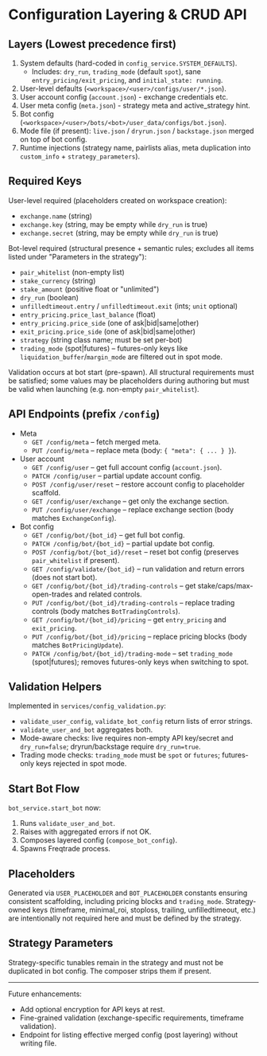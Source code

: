 # Configuration Layering & CRUD API

## Layers (Lowest precedence first)
1. System defaults (hard-coded in `config_service.SYSTEM_DEFAULTS`).
	- Includes: `dry_run`, `trading_mode` (default `spot`), sane `entry_pricing/exit_pricing`, and `initial_state: running`.
2. User-level defaults (`<workspace>/<user>/configs/user/*.json`).
3. User account config (`account.json`) - exchange credentials etc.
4. User meta config (`meta.json`) - strategy meta and active_strategy hint.
5. Bot config (`<workspace>/<user>/bots/<bot>/user_data/configs/bot.json`).
6. Mode file (if present): `live.json` / `dryrun.json` / `backstage.json` merged on top of bot config.
7. Runtime injections (strategy name, pairlists alias, meta duplication into `custom_info` + `strategy_parameters`).

## Required Keys

User-level required (placeholders created on workspace creation):
- `exchange.name` (string)
- `exchange.key` (string, may be empty while `dry_run` is true)
- `exchange.secret` (string, may be empty while `dry_run` is true)

Bot-level required (structural presence + semantic rules; excludes all items listed under "Parameters in the strategy"):
- `pair_whitelist` (non-empty list)
- `stake_currency` (string)
- `stake_amount` (positive float or "unlimited")
- `dry_run` (boolean)
- `unfilledtimeout.entry` / `unfilledtimeout.exit` (ints; `unit` optional)
- `entry_pricing.price_last_balance` (float)
- `entry_pricing.price_side` (one of ask|bid|same|other)
- `exit_pricing.price_side` (one of ask|bid|same|other)
- `strategy` (string class name; must be set per-bot)
 - `trading_mode` (spot|futures) – futures-only keys like `liquidation_buffer`/`margin_mode` are filtered out in spot mode.

Validation occurs at bot start (pre-spawn). All structural requirements must be satisfied; some values may be placeholders during authoring but must be valid when launching (e.g. non-empty `pair_whitelist`).

## API Endpoints (prefix `/config`)
- Meta
	- `GET /config/meta` – fetch merged meta.
	- `PUT /config/meta` – replace meta (body: `{ "meta": { ... } }`).
- User account
	- `GET /config/user` – get full account config (`account.json`).
	- `PATCH /config/user` – partial update account config.
	- `POST /config/user/reset` – restore account config to placeholder scaffold.
	- `GET /config/user/exchange` – get only the exchange section.
	- `PUT /config/user/exchange` – replace exchange section (body matches `ExchangeConfig`).
- Bot config
	- `GET /config/bot/{bot_id}` – get full bot config.
	- `PATCH /config/bot/{bot_id}` – partial update bot config.
	- `POST /config/bot/{bot_id}/reset` – reset bot config (preserves `pair_whitelist` if present).
	- `GET /config/validate/{bot_id}` – run validation and return errors (does not start bot).
	- `GET /config/bot/{bot_id}/trading-controls` – get stake/caps/max-open-trades and related controls.
	- `PUT /config/bot/{bot_id}/trading-controls` – replace trading controls (body matches `BotTradingControls`).
	- `GET /config/bot/{bot_id}/pricing` – get `entry_pricing` and `exit_pricing`.
	- `PUT /config/bot/{bot_id}/pricing` – replace pricing blocks (body matches `BotPricingUpdate`).
	- `PATCH /config/bot/{bot_id}/trading-mode` – set `trading_mode` (spot|futures); removes futures-only keys when switching to spot.

## Validation Helpers
Implemented in `services/config_validation.py`:
- `validate_user_config`, `validate_bot_config` return lists of error strings.
- `validate_user_and_bot` aggregates both.
 - Mode-aware checks: live requires non-empty API key/secret and `dry_run=false`; dryrun/backstage require `dry_run=true`.
 - Trading mode checks: `trading_mode` must be `spot` or `futures`; futures-only keys rejected in spot mode.

## Start Bot Flow
`bot_service.start_bot` now:
1. Runs `validate_user_and_bot`.
2. Raises with aggregated errors if not OK.
3. Composes layered config (`compose_bot_config`).
4. Spawns Freqtrade process.

## Placeholders
Generated via `USER_PLACEHOLDER` and `BOT_PLACEHOLDER` constants ensuring consistent scaffolding, including pricing blocks and `trading_mode`. Strategy-owned keys (timeframe, minimal_roi, stoploss, trailing, unfilledtimeout, etc.) are intentionally not required here and must be defined by the strategy.

## Strategy Parameters
Strategy-specific tunables remain in the strategy and must not be duplicated in bot config. The composer strips them if present.

---
Future enhancements:
- Add optional encryption for API keys at rest.
- Fine-grained validation (exchange-specific requirements, timeframe validation).
- Endpoint for listing effective merged config (post layering) without writing file.
